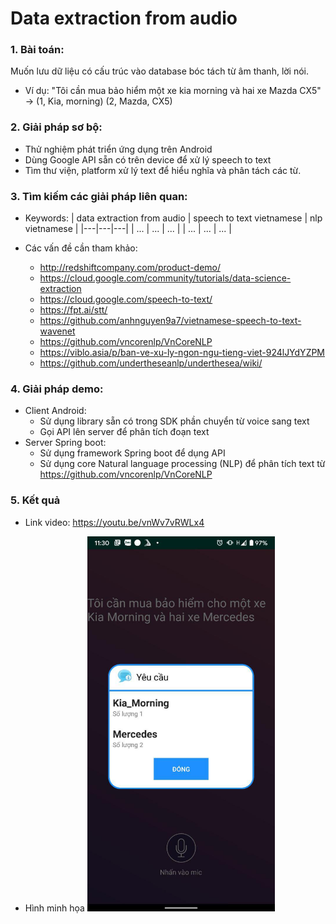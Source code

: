# Data extraction from audio
### 1. Bài toán:
Muốn lưu dữ liệu có cấu trúc vào database bóc tách từ âm thanh, lời nói. 
* Ví dụ: "Tôi cần mua bảo hiểm một xe kia morning và hai xe Mazda CX5" -> (1, Kia, morning) (2, Mazda, CX5)

### 2. Giải pháp sơ bộ: 
* Thử nghiệm phát triển ứng dụng trên Android 
* Dùng Google API sẵn có trên device để xử lý speech to text 
* Tìm thư viện, platform xử lý text để hiểu nghĩa và phân tách các từ.

### 3. Tìm kiếm các giải pháp liên quan:
* Keywords:
| data extraction from audio | speech to text vietnamese | nlp vietnamese |
|---|---|---|
| ... | ... | ... |
| ... | ... | ... |

* Các vấn đề cần tham khảo:
	* http://redshiftcompany.com/product-demo/
	* https://cloud.google.com/community/tutorials/data-science-extraction
	* https://cloud.google.com/speech-to-text/
	* https://fpt.ai/stt/
	* https://github.com/anhnguyen9a7/vietnamese-speech-to-text-wavenet
	* https://github.com/vncorenlp/VnCoreNLP
	* https://viblo.asia/p/ban-ve-xu-ly-ngon-ngu-tieng-viet-924lJYdYZPM
	* https://github.com/undertheseanlp/underthesea/wiki/ 

### 4. Giải pháp demo:
* Client Android: 
	* Sử dụng library sẵn có trong SDK phần chuyển từ voice sang text
	* Gọi API lên server để phân tích đoạn text
* Server Spring boot:
	* Sử dụng framework Spring boot để dụng API 
	* Sử dụng core Natural language processing (NLP) để phân tích text từ https://github.com/vncorenlp/VnCoreNLP 

### 5. Kết quả
* Link video: https://youtu.be/vnWv7vRWLx4

* Hình minh họa
<kbd><img title="Hình minh họa" src="https://raw.githubusercontent.com/namntdev/Data-Extraction/master/result.jpg" width="300"></kbd><br/>

